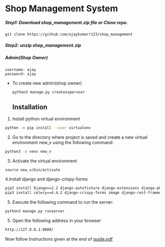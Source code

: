# Shop Management System
##### Step1: Download shop_management.zip file  or Clone repo.
```
git clone https://github.com/ajaykumarr123/shop_management 
```
##### Step2: unzip shop_management.zip</br>

##### Admin(Shop Owner) </br>
```
username: ajay
password: ajay
```

* To create new admin(shop owner)</br>
  ```
  python3 manage.py createsuperuser
  ```
  ## Installation

1. Install python virtual environment


```bash
python -m pip install --user virtualenv
```

2. Go to the directory where project is saved and create a new virtual environment new_v using the following command:

```bash
python3 -m venv new_v
```

3. Activate the virtual environment

```
source new_v/bin/activate
```
4.Install django and django-crispy-forms

```bash
pip3 install Django==2.2 django-autofixture django-extensions django-phone-field
pip3 install celery==4.4.2 django-crispy-forms image django-rest-framework
```
5. Execute the following command to run the server:
```bash
python3 manage.py runserver
```
5. Open the following address in your browser
```bash
http://127.0.0.1:8000/
```
Now follow Instructions given at the end of [guide.pdf](https://github.com/ajaykumarr123/shop_management/blob/master/guide.pdf)
